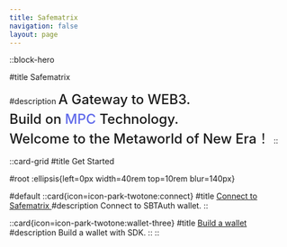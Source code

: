 ```yaml
---
title: Safematrix
navigation: false
layout: page
---
```


::block-hero

#title
Safematrix

#description
<span style="font-size: 24px; font-weight: 500; line-height: 35px;">A Gateway to WEB3.</br>
Build on <span style="color: #5f69ea">MPC</span> Technology.</br>
Welcome to the Metaworld of New Era！
</span>
::

::card-grid
#title
Get Started

#root
:ellipsis{left=0px width=40rem top=10rem blur=140px}

#default
  ::card{icon=icon-park-twotone:connect}
  #title
  [Connect to Safematrix ](/web)
  #description
  Connect to SBTAuth wallet.
  ::

  ::card{icon=icon-park-twotone:wallet-three}
  #title
  [Build a wallet](/web/wallet)
  #description
  Build a wallet with SDK.
  ::
::